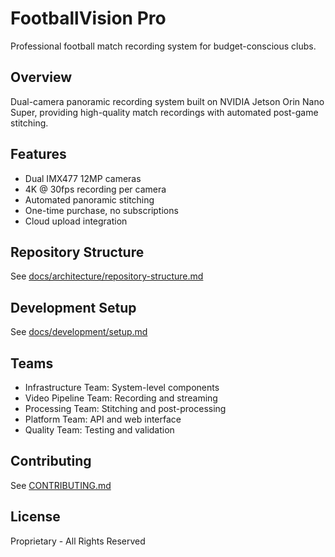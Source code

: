 # FootballVision Pro

Professional football match recording system for budget-conscious clubs.

## Overview
Dual-camera panoramic recording system built on NVIDIA Jetson Orin Nano Super, providing high-quality match recordings with automated post-game stitching.

## Features
- Dual IMX477 12MP cameras
- 4K @ 30fps recording per camera
- Automated panoramic stitching
- One-time purchase, no subscriptions
- Cloud upload integration

## Repository Structure
See [docs/architecture/repository-structure.md](docs/architecture/repository-structure.md)

## Development Setup
See [docs/development/setup.md](docs/development/setup.md)

## Teams
- Infrastructure Team: System-level components
- Video Pipeline Team: Recording and streaming
- Processing Team: Stitching and post-processing
- Platform Team: API and web interface
- Quality Team: Testing and validation

## Contributing
See [CONTRIBUTING.md](CONTRIBUTING.md)

## License
Proprietary - All Rights Reserved
